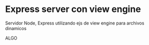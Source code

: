 # Express server con view engine

Servidor Node, Express utilizando ejs de view engine para archivos dinamicos

ALGO

